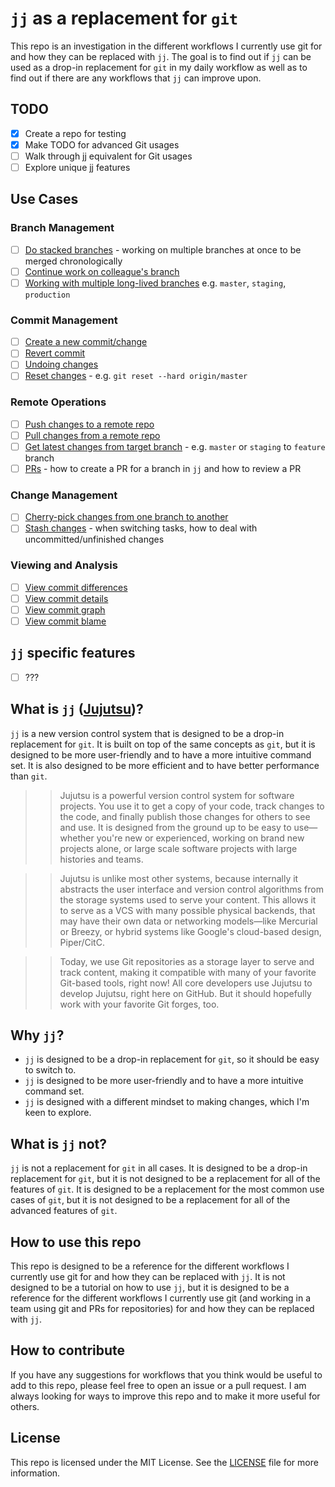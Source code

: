 # `jj` as a replacement for `git`
This repo is an investigation in the different workflows I currently use git for and how they can be replaced with `jj`. The goal is to find out if `jj` can be used as a drop-in replacement for `git` in my daily workflow as well as to find out if there are any workflows that `jj` can improve upon. 

## TODO
- [x] Create a repo for testing
- [x] Make TODO for advanced Git usages
- [ ] Walk through jj equivalent for Git usages
- [ ] Explore unique jj features

## Use Cases
### Branch Management
- [ ] [Do stacked branches](branch_management/stacked_branches.md) - working on multiple branches at once to be merged chronologically
- [ ] [Continue work on colleague's branch](branch_management/colleague_branch.md)
- [ ] [Working with multiple long-lived branches](branch_management/multiple_branches.md) e.g. `master`, `staging`, `production`

### Commit Management
- [ ] [Create a new commit/change](commit_management/create_commit.md)
- [ ] [Revert commit](commit_management/revert_commit.md)
- [ ] [Undoing changes](commit_management/undo_changes.md)
- [ ] [Reset changes](commit_management/reset_changes.md) - e.g. `git reset --hard origin/master`

### Remote Operations
- [ ] [Push changes to a remote repo](remote_operations/push_changes.md)
- [ ] [Pull changes from a remote repo](remote_operations/pull_changes.md)
- [ ] [Get latest changes from target branch](remote_operations/get_latest_changes.md) - e.g. `master` or `staging` to `feature` branch
- [ ] [PRs](remote_operations/pull_requests.md) - how to create a PR for a branch in `jj` and how to review a PR

### Change Management
- [ ] [Cherry-pick changes from one branch to another](change_management/cherry_pick.md)
- [ ] [Stash changes](change_management/stash_changes.md) - when switching tasks, how to deal with uncommitted/unfinished changes

### Viewing and Analysis
- [ ] [View commit differences](viewing_analysis/view_commit_differences.md)
- [ ] [View commit details](viewing_analysis/view_commit_details.md)
- [ ] [View commit graph](viewing_analysis/view_commit_graph.md)
- [ ] [View commit blame](viewing_analysis/view_commit_blame.md)

## `jj` specific features
- [ ] ???

## What is `jj` ([Jujutsu](https://github.com/jj-vcs/jj))?
`jj` is a new version control system that is designed to be a drop-in replacement for `git`. It is built on top of the same concepts as `git`, but it is designed to be more user-friendly and to have a more intuitive command set. It is also designed to be more efficient and to have better performance than `git`.

>> Jujutsu is a powerful version control system for software projects. You use it to get a copy of your code, track changes to the code, and finally publish those changes for others to see and use. It is designed from the ground up to be easy to use—whether you're new or experienced, working on brand new projects alone, or large scale software projects with large histories and teams.

>> Jujutsu is unlike most other systems, because internally it abstracts the user interface and version control algorithms from the storage systems used to serve your content. This allows it to serve as a VCS with many possible physical backends, that may have their own data or networking models—like Mercurial or Breezy, or hybrid systems like Google's cloud-based design, Piper/CitC.

>> Today, we use Git repositories as a storage layer to serve and track content, making it compatible with many of your favorite Git-based tools, right now! All core developers use Jujutsu to develop Jujutsu, right here on GitHub. But it should hopefully work with your favorite Git forges, too.

## Why `jj`?
- `jj` is designed to be a drop-in replacement for `git`, so it should be easy to switch to.
- `jj` is designed to be more user-friendly and to have a more intuitive command set.
- `jj` is designed with a different mindset to making changes, which I'm keen to explore.

## What is `jj` not?
`jj` is not a replacement for `git` in all cases. It is designed to be a drop-in replacement for `git`, but it is not designed to be a replacement for all of the features of `git`. It is designed to be a replacement for the most common use cases of `git`, but it is not designed to be a replacement for all of the advanced features of `git`.

## How to use this repo
This repo is designed to be a reference for the different workflows I currently use git for and how they can be replaced with `jj`. It is not designed to be a tutorial on how to use `jj`, but it is designed to be a reference for the different workflows I currently use git (and working in a team using git and PRs for repositories) for and how they can be replaced with `jj`.

## How to contribute
If you have any suggestions for workflows that you think would be useful to add to this repo, please feel free to open an issue or a pull request. I am always looking for ways to improve this repo and to make it more useful for others.

## License
This repo is licensed under the MIT License. See the [LICENSE](LICENSE) file for more information.
